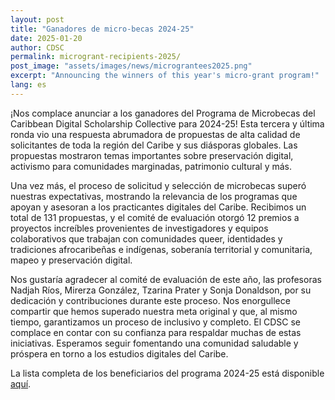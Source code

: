 ```yaml
---
layout: post
title: "Ganadores de micro-becas 2024-25"
date: 2025-01-20
author: CDSC
permalink: microgrant-recipients-2025/
post_image: "assets/images/news/micrograntees2025.png"
excerpt: "Announcing the winners of this year's micro-grant program!"
lang: es
---
```


¡Nos complace anunciar a los ganadores del Programa de Microbecas del Caribbean Digital Scholarship Collective para 2024-25! Esta tercera y última ronda vio una respuesta abrumadora de propuestas de alta calidad de solicitantes de toda la región del Caribe y sus diásporas globales. Las propuestas mostraron temas importantes sobre preservación digital, activismo para comunidades marginadas, patrimonio cultural y más.

Una vez más, el proceso de solicitud y selección de microbecas superó nuestras expectativas, mostrando la relevancia de los programas que apoyan y asesoran a los practicantes digitales del Caribe. Recibimos un total de 131 propuestas, y el comité de evaluación otorgó 12 premios a proyectos increíbles provenientes de investigadores y equipos colaborativos que trabajan con comunidades queer, identidades y tradiciones afrocaribeñas e indígenas, soberanía territorial y comunitaria, mapeo y preservación digital.

Nos gustaría agradecer al comité de evaluación de este año, las profesoras Nadjah Ríos, Mirerza González, Tzarina Prater y Sonja Donaldson, por su dedicación y contribuciones durante este proceso.
Nos enorgullece compartir que hemos superado nuestra meta original y que, al mismo tiempo, garantizamos un proceso de inclusivo y completo. El CDSC se complace en contar con su confianza para respaldar muchas de estas iniciativas. Esperamos seguir fomentando una comunidad saludable y próspera en torno a los estudios digitales del Caribe.

La lista completa de los beneficiarios del programa 2024-25 está disponible [aquí](https://cdscollective.org/grantees-microgrants/).
